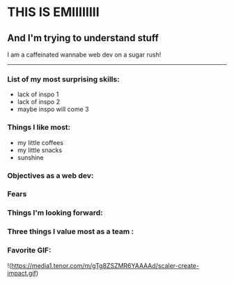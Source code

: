 # THIS IS EMIIIIIIII

## And I'm trying to understand stuff

I am a caffeinated wannabe web dev on a sugar rush!

***

### List of my most surprising skills: 
- lack of inspo 1
- lack of inspo 2
- maybe inspo will come 3

### Things I like most: 
- my little coffees 
- my little snacks
- sunshine 

### Objectives as a web dev: 

### Fears 

### Things I'm looking forward: 

### Three things I value most as a team : 

### Favorite GIF: 
!(https://media1.tenor.com/m/gTg8ZSZMR6YAAAAd/scaler-create-impact.gif)


